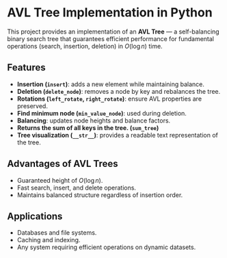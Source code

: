 # AVL Tree Implementation in Python

This project provides an implementation of an **AVL Tree** — a self-balancing binary search tree that guarantees 
efficient performance for fundamental operations (search, insertion, deletion) in $O(\log n)$ time.

## Features

* **Insertion (`insert`)**: adds a new element while maintaining balance.
* **Deletion (`delete_node`)**: removes a node by key and rebalances the tree.
* **Rotations (`left_rotate`, `right_rotate`)**: ensure AVL properties are preserved.
* **Find minimum node (`min_value_node`)**: used during deletion.
* **Balancing**: updates node heights and balance factors.
* **Returns the sum of all keys in the tree. (`sum_tree`)**
* **Tree visualization (`__str__`)**: provides a readable text representation of the tree.


## Advantages of AVL Trees

* Guaranteed height of $O(\log n)$.
* Fast search, insert, and delete operations.
* Maintains balanced structure regardless of insertion order.

## Applications

* Databases and file systems.
* Caching and indexing.
* Any system requiring efficient operations on dynamic datasets.
